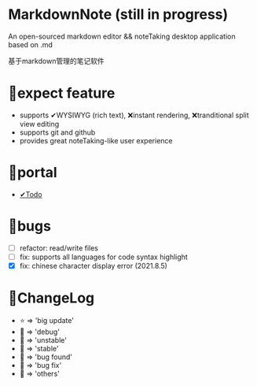 # MarkdownNote (still in progress)
An open-sourced markdown editor && noteTaking desktop application based on .md

基于markdown管理的笔记软件

# 💖expect feature

* supports ✔WYSIWYG (rich text), ❌instant rendering, ❌tranditional split view editing
* supports git and github
* provides great noteTaking-like user experience

# 🚪portal
- [✔Todo](src/TODO.md)

# 🐛bugs
- [ ] refactor: read/write files
- [ ] fix: supports all languages for code syntax highlight
- [x] fix: chinese character display error (2021.8.5)

# 💬ChangeLog
* ⭐ => 'big update'
* 💙 => 'debug'
* 💛 => 'unstable'
* 💚 => 'stable'
* 🧡 => 'bug found'
* 🖤 => 'bug fix'
* 🤍 => 'others'
